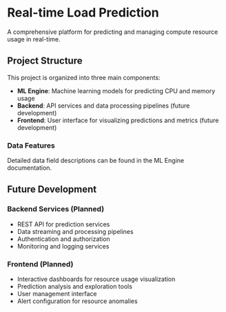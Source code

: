 # Real-time Load Prediction

A comprehensive platform for predicting and managing compute resource usage in real-time.

## Project Structure

This project is organized into three main components:

- **ML Engine**: Machine learning models for predicting CPU and memory usage
- **Backend**: API services and data processing pipelines (future development)
- **Frontend**: User interface for visualizing predictions and metrics (future development)

### Data Features

Detailed data field descriptions can be found in the ML Engine documentation.

## Future Development

### Backend Services (Planned)
- REST API for prediction services
- Data streaming and processing pipelines
- Authentication and authorization
- Monitoring and logging services

### Frontend (Planned)
- Interactive dashboards for resource usage visualization
- Prediction analysis and exploration tools
- User management interface
- Alert configuration for resource anomalies
